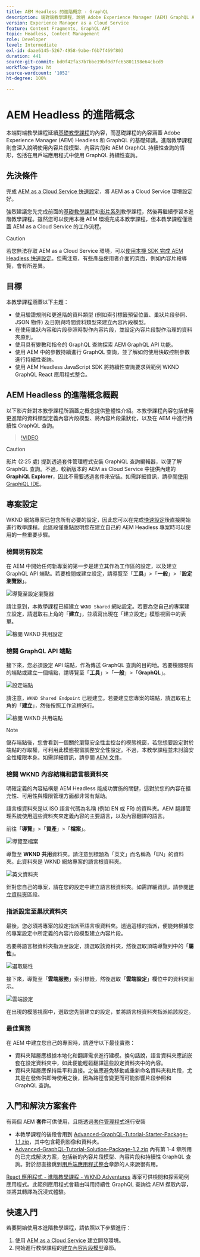 ```yaml
---
title: AEM Headless 的進階概念 - GraphQL
description: 端對端教學課程，說明 Adobe Experience Manager (AEM) GraphQL API 的進階概念。
version: Experience Manager as a Cloud Service
feature: Content Fragments, GraphQL API
topic: Headless, Content Management
role: Developer
level: Intermediate
exl-id: daae6145-5267-4958-9abe-f6b7f469f803
duration: 441
source-git-commit: bd0f42fa37b7bbe19bf0d7fc65801198e64cbcd9
workflow-type: ht
source-wordcount: '1052'
ht-degree: 100%

---
```


# AEM Headless 的進階概念

本端對端教學課程延續[基礎教學課程](../multi-step/overview.md)的內容，而基礎課程的內容涵蓋 Adobe Experience Manager (AEM) Headless 和 GraphQL 的基礎知識。進階教學課程則會深入說明使用內容片段模型、內容片段和 AEM GraphQL 持續性查詢的情形，包括在用戶端應用程式中使用 GraphQL 持續性查詢。

## 先決條件

完成 [AEM as a Cloud Service 快速設定](../quick-setup/cloud-service.md)，將 AEM as a Cloud Service 環境設定好。

強烈建議您先完成前面的[基礎教學課程](../multi-step/overview.md)和[影片系列](../video-series/modeling-basics.md)教學課程，然後再繼續學習本進階教學課程。雖然您可以使用本機 AEM 環境完成本教學課程，但本教學課程僅涵蓋 AEM as a Cloud Service 的工作流程。

>[!CAUTION]
>
>若您無法存取 AEM as a Cloud Service 環境，可以[使用本機 SDK 完成 AEM Headless 快速設定](https://experienceleague.adobe.com/docs/experience-manager-learn/getting-started-with-aem-headless/graphql/quick-setup/local-sdk.html?lang=zh-Hant)。但需注意，有些產品使用者介面的頁面，例如內容片段導覽，會有所差異。



## 目標

本教學課程涵蓋以下主題：

* 使用驗證規則和更進階的資料類型 (例如索引標籤預留位置、巢狀片段參照、JSON 物件) 及日期與時間資料類型來建立內容片段模型。
* 在使用巢狀內容和片段參照時製作內容片段，並設定內容片段製作治理的資料夾原則。
* 使用具有變數和指令的 GraphQL 查詢探索 AEM GraphQL API 功能。
* 使用 AEM 中的參數持續進行 GraphQL 查詢，並了解如何使用快取控制參數進行持續性查詢。
* 使用 AEM Headless JavaScript SDK 將持續性查詢要求與範例 WKND GraphQL React 應用程式整合。

## AEM Headless 的進階概念概觀

以下影片針對本教學課程所涵蓋之概念提供整體性介紹。本教學課程內容包括使用更進階的資料類型定義內容片段模型、將內容片段巢狀化，以及在 AEM 中進行持續性 GraphQL 查詢。

>[!VIDEO](https://video.tv.adobe.com/v/340035?quality=12&learn=on)

>[!CAUTION]
>
>影片 (2:25 處) 提到透過套件管理程式安裝 GraphiQL 查詢編輯器，以便了解 GraphQL 查詢。不過，較新版本的 AEM as Cloud Service 中提供內建的 **GraphiQL Explorer**，因此不需要透過套件來安裝。如需詳細資訊，請參閱[使用 GraphiQL IDE](https://experienceleague.adobe.com/docs/experience-manager-cloud-service/content/headless/graphql-api/graphiql-ide.html?lang=zh-Hant)。


## 專案設定

WKND 網站專案已包含所有必要的設定，因此您可以在完成[快速設定](../quick-setup/cloud-service.md)後直接開始進行教學課程。此區段僅重點說明您在建立自己的 AEM Headless 專案時可以使用的一些重要步驟。


### 檢閱現有設定

在 AEM 中開始任何新專案的第一步是建立其作為工作區的設定，以及建立 GraphQL API 端點。若要檢閱或建立設定，請導覽至「**工具**」>「**一般**」>「**設定瀏覽器**」。

![導覽至設定瀏覽器](assets/overview/create-configuration.png)

請注意到，本教學課程已經建立 `WKND Shared` 網站設定。若要為您自己的專案建立設定，請選取右上角的「**建立**」，並填寫出現在「建立設定」模態視窗中的表單。

![檢閱 WKND 共用設定](assets/overview/review-wknd-shared-configuration.png)

### 檢閱 GraphQL API 端點

接下來，您必須設定 API 端點，作為傳送 GraphQL 查詢的目的地。若要檢閱現有的端點或建立一個端點，請導覽至「**工具**」>「**一般**」>「**GraphQL**」。

![設定端點](assets/overview/endpoints.png)

請注意，`WKND Shared Endpoint` 已經建立。若要建立您專案的端點，請選取右上角的「**建立**」，然後按照工作流程進行。

![檢閱 WKND 共用端點](assets/overview/review-wknd-shared-endpoint.png)

>[!NOTE]
>
> 儲存端點後，您會看到一個關於瀏覽安全性主控台的模態視窗，若您想要設定對於端點的存取權，可利用此模態視窗調整安全性設定。不過，本教學課程並未討論安全性權限本身。如需詳細資訊，請參閱 [AEM 文件](https://experienceleague.adobe.com/docs/experience-manager-65/administering/security/security.html?lang=zh-Hant)。

### 檢閱 WKND 內容結構和語言根資料夾

明確定義的內容結構是 AEM Headless 能成功實施的關鍵，這對於您的內容在擴充性、可用性與權限管理方面都非常有幫助。

語言根資料夾是以 ISO 語言代碼為名稱 (例如 EN 或 FR) 的資料夾。AEM 翻譯管理系統使用這些資料夾來定義內容的主要語言，以及內容翻譯的語言。

前往「**導覽**」>「**資產**」>「**檔案**」。

![導覽至檔案](assets/overview/files.png)

導覽至 **WKND 共用**&#x200B;資料夾。請注意到標題為「英文」而名稱為「EN」的資料夾。此資料夾是 WKND 網站專案的語言根資料夾。

![英文資料夾](assets/overview/english.png)

針對您自己的專案，請在您的設定中建立語言根資料夾。如需詳細資訊，請參閱[建立資料夾](/help/headless-tutorial/graphql/advanced-graphql/author-content-fragments.md#create-folders)區段。

### 指派設定至巢狀資料夾

最後，您必須將專案的設定指派至語言根資料夾。透過這樣的指派，便能夠根據您的專案設定中所定義的內容片段模型建立內容片段。

若要將語言根資料夾指派至設定，請選取該資料夾，然後選取頂端導覽列中的「**屬性**」。

![選取屬性](assets/overview/properties.png)

接下來，導覽至「**雲端服務**」索引標籤，然後選取「**雲端設定**」欄位中的資料夾圖示。

![雲端設定](assets/overview/cloud-conf.png)

在出現的模態視窗中，選取您先前建立的設定，並將語言根資料夾指派給該設定。

### 最佳實務

在 AEM 中建立您自己的專案時，請遵守以下最佳實務：

* 資料夾階層應根據本地化和翻譯需求進行建模。換句話說，語言資料夾應該嵌套在設定資料夾中，如此便能輕鬆翻譯這些設定資料夾中的內容。
* 資料夾階層應保持扁平和直接。之後應避免移動或重新命名資料夾和片段，尤其是在發佈供即時使用之後，因為路徑會變更而可能影響片段參照和 GraphQL 查詢。

## 入門和解決方案套件

有兩個 AEM **套件**&#x200B;可供使用，且能透過[套件管理程式](/help/headless-tutorial/graphql/advanced-graphql/author-content-fragments.md#sample-content)進行安裝

* 本教學課程的後段會用到 [Advanced-GraphQL-Tutorial-Starter-Package-1.1.zip](/help/headless-tutorial/graphql/advanced-graphql/assets/tutorial-files/Advanced-GraphQL-Tutorial-Starter-Package-1.1.zip)，其中包含範例影像和資料夾。
* [Advanced-GraphQL-Tutorial-Solution-Package-1.2.zip](/help/headless-tutorial/graphql/advanced-graphql/assets/tutorial-files/Advanced-GraphQL-Tutorial-Solution-Package-1.2.zip) 內有第 1-4 章所用的已完成解決方案，包括新的內容片段模型、內容片段和持續性 GraphQL 查詢。對於想直接跳到[用戶端應用程式整合](/help/headless-tutorial/graphql/advanced-graphql/client-application-integration.md)章節的人來說很有用。


[React 應用程式 - 進階教學課程 - WKND Adventures](https://github.com/adobe/aem-guides-wknd-graphql/blob/main/advanced-tutorial/README.md) 專案可供檢閱和探索範例應用程式。此範例應用程式會藉由叫用持續性 GraphQL 查詢從 AEM 擷取內容，並將其轉譯為沉浸式體驗。

## 快速入門

若要開始使用本進階教學課程，請依照以下步驟進行：

1. 使用 [AEM as a Cloud Service](../quick-setup/cloud-service.md) 建立開發環境。
1. 開始進行教學課程的[建立內容片段模型](/help/headless-tutorial/graphql/advanced-graphql/create-content-fragment-models.md)章節。
